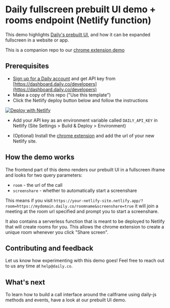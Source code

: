 # Daily fullscreen prebuilt UI demo + rooms endpoint (Netlify function)

This demo highlights [Daily's prebuilt UI](https://www.daily.co/blog/prebuilt-ui/), and how it can be expanded fullscreen in a website or app.

This is a companion repo to our [chrome extension demo](https://github.com/daily-demos/screenshare-chrome-ext)

## Prerequisites

- [Sign up for a Daily account](https://dashboard.daily.co/signup) and get API key from [https://dashboard.daily.co/developers](https://dashboard.daily.co/developers)
- Make a copy of this repo ("Use this template")
- Click the Netlify deploy button below and follow the instructions

[![Deploy with Netlify](https://www.netlify.com/img/deploy/button.svg)](https://app.netlify.com/start/deploy?repository=https://github.com/daily-demos/prebuilt-and-serverless)

- Add your API key as an environment variable called `DAILY_API_KEY` in Netlify (Site Settings > Build & Deploy > Environment)

- (Optional) Install the [chrome extension](https://github.com/daily-demos/screenshare-chrome-ext) and add the url of your new Netlify site. 

## How the demo works

The frontend part of this demo renders our prebuilt UI in a fullscreen iframe and looks for two query parameters: 
- `room` - the url of the call 
- `screenshare` - whether to automatically start a screenshare 

This means if you visit `https://your-netlify-site.netlify.app/?room=https://mydomain.daily.co/roomname&screenshare=true` it will join a meeting at the room url specified and prompt you to start a screenshare. 

It also contains a serverless function that is meant to be deployed to Netlify that will create rooms for you. This allows the chrome extension to create a unique room whenever you click "Share screen". 

## Contributing and feedback

Let us know how experimenting with this demo goes! Feel free to reach out to us any time at `help@daily.co`.

## What's next

To learn how to build a call interface around the callframe using daily-js methods and events, have a look at our prebuilt UI demo.
